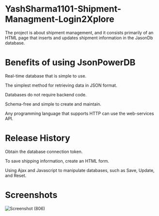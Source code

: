 # YashSharma1101-Shipment-Managment-Login2Xplore

The project is about shipment management, and it consists primarily of an HTML page that inserts and updates shipment information in the JasonDb database.

# Benefits of using JsonPowerDB

Real-time database that is simple to use.

The simplest method for retrieving data in JSON format.

Databases do not require backend code.

Schema-free and simple to create and maintain.

Any programming language that supports HTTP can use the web-services API.

# Release History
Obtain the database connection token.

To save shipping information, create an HTML form.

Using Ajax and Javascript to manipulate databases, such as Save, Update, and Reset.

# Screenshots
![Screenshot (806)](https://user-images.githubusercontent.com/110088579/210654847-93d15b4f-12eb-4c5c-a0f4-99b1876d7772.png)

